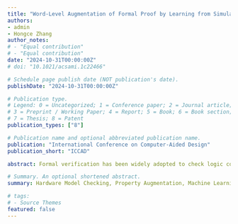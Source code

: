 ```yaml
---
title: "Word-Level Augmentation of Formal Proof by Learning from Simulation Traces"
authors:
- admin
- Hongce Zhang
author_notes:
# - "Equal contribution"
# - "Equal contribution"
date: "2024-10-31T00:00:00Z"
# doi: "10.1021/acsami.1c22466"

# Schedule page publish date (NOT publication's date).
publishDate: "2024-10-31T00:00:00Z"

# Publication type.
# Legend: 0 = Uncategorized; 1 = Conference paper; 2 = Journal article;
# 3 = Preprint / Working Paper; 4 = Report; 5 = Book; 6 = Book section;
# 7 = Thesis; 8 = Patent
publication_types: ["8"]

# Publication name and optional abbreviated publication name.
publication: "International Conference on Computer-Aided Design"
publication_short: "ICCAD"

abstract: Formal verification has been widely adopted to check logic correctness. One of the challenges in formal  verification is how to quickly reach a formal proof for a user-specified property. This is especially difficult when the property involves word-level reasoning. In this work, we propose to augment the target property with additional conjectures automatically learned from simulation traces. The conjectures are generated by a reinforcement learning model, which dynamically expands production rules according to observations from simulation. Experiments show that our property strengthening method achieves notable speed-up on multiple verification tasks, including sequential equivalence checking and word-level property checking.

# Summary. An optional shortened abstract.
summary: Hardware Model Checking, Property Augmentation, Machine Learning

# tags:
# - Source Themes
featured: false
---
```

